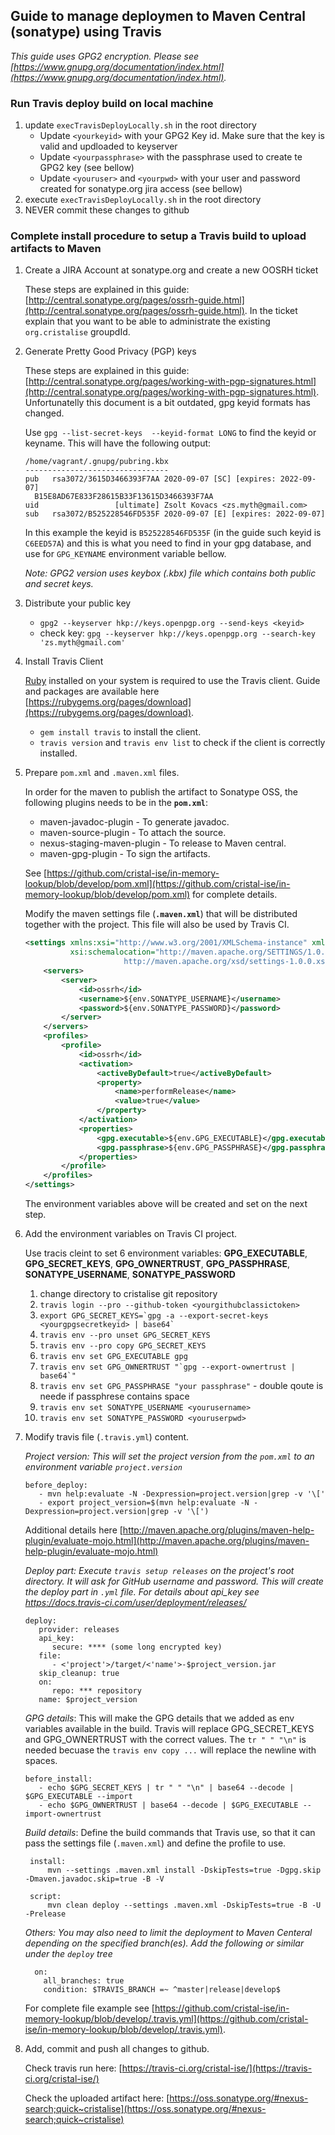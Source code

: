 ## Guide to manage deploymen to Maven Central (sonatype) using Travis
_This guide uses GPG2 encryption.  Please see [https://www.gnupg.org/documentation/index.html](https://www.gnupg.org/documentation/index.html)._

### Run Travis deploy build on local machine

1. update `execTravisDeployLocally.sh` in the root directory
    - Update `<yourkeyid>` with your GPG2 Key id. Make sure that the key is valid and updloaded to keyserver
    - Update `<yourpassphrase>` with the passphrase used to create te GPG2 key (see bellow)
    - Update `<youruser>` and `<yourpwd>` with your user and password created for sonatype.org jira access (see bellow)
1. execute `execTravisDeployLocally.sh` in the root directory
1. NEVER commit these changes to github

### Complete install procedure to setup a Travis build to upload artifacts to Maven

1. Create a JIRA Account at sonatype.org and create a new OOSRH ticket

    These steps are explained in this guide: [http://central.sonatype.org/pages/ossrh-guide.html](http://central.sonatype.org/pages/ossrh-guide.html).
    In the ticket explain that you want to be able to administrate the existing `org.cristalise` groupdId.

1. Generate Pretty Good Privacy (PGP) keys

    These steps are explained in this guide: [http://central.sonatype.org/pages/working-with-pgp-signatures.html](http://central.sonatype.org/pages/working-with-pgp-signatures.html). Unfortunatelly this document is a bit outdated, gpg keyid formats has changed.

    Use `gpg --list-secret-keys  --keyid-format LONG` to find the keyid or keyname. This will have the following output:
    ```
    /home/vagrant/.gnupg/pubring.kbx
    --------------------------------
    pub   rsa3072/3615D3466393F7AA 2020-09-07 [SC] [expires: 2022-09-07]
      B15E8AD67E833F28615B33F13615D3466393F7AA
    uid                 [ultimate] Zsolt Kovacs <zs.myth@gmail.com>
    sub   rsa3072/B525228546FD535F 2020-09-07 [E] [expires: 2022-09-07]
    ```
    In this example the keyid is `B525228546FD535F` (in the guide such keyid is `C6EED57A`) and this 
    is what you need to find in your gpg database, and use for `GPG_KEYNAME` environment variable bellow.

    *Note: GPG2 version uses keybox (.kbx) file which contains both public and secret keys.*

1. Distribute your public key

    - `gpg2 --keyserver hkp://keys.openpgp.org --send-keys <keyid>`
    - check key: `gpg --keyserver hkp://keys.openpgp.org --search-key 'zs.myth@gmail.com'`

1. Install Travis Client

    [Ruby](https://www.ruby-lang.org/en/downloads/) installed on your system is required to use the Travis client.
    Guide and packages are available here [https://rubygems.org/pages/download](https://rubygems.org/pages/download).

    * `gem install travis` to install the client.
    * `travis version` and `travis env list` to check if the client is correctly installed.

1. Prepare `pom.xml` and `.maven.xml` files.

    In order for the maven to publish the artifact to Sonatype OSS, the following plugins needs to be in the **`pom.xml`**:

    * maven-javadoc-plugin - To generate javadoc.
    * maven-source-plugin - To attach the source.
    * nexus-staging-maven-plugin - To release to Maven central.
    * maven-gpg-plugin - To sign the artifacts.

    See [https://github.com/cristal-ise/in-memory-lookup/blob/develop/pom.xml](https://github.com/cristal-ise/in-memory-lookup/blob/develop/pom.xml) for complete details.

    Modify the maven settings file (**`.maven.xml`**) that will be distributed together with the project.  This file will
    also be used by Travis CI.

    ```xml
    <settings xmlns:xsi="http://www.w3.org/2001/XMLSchema-instance" xmlns="http://maven.apache.org/SETTINGS/1.0.0"
              xsi:schemalocation="http://maven.apache.org/SETTINGS/1.0.0
                          http://maven.apache.org/xsd/settings-1.0.0.xsd">
        <servers>
            <server>
                <id>ossrh</id>
                <username>${env.SONATYPE_USERNAME}</username>
                <password>${env.SONATYPE_PASSWORD}</password>
            </server>
        </servers>
        <profiles>
            <profile>
                <id>ossrh</id>
                <activation>
                    <activeByDefault>true</activeByDefault>
                    <property>
                        <name>performRelease</name>
                        <value>true</value>
                    </property>
                </activation>
                <properties>
                    <gpg.executable>${env.GPG_EXECUTABLE}</gpg.executable>
                    <gpg.passphrase>${env.GPG_PASSPHRASE}</gpg.passphrase>
                </properties>
            </profile>
        </profiles>
    </settings>
    ```

   The environment variables above will be created and set on the next step.

1. Add the environment variables on Travis CI project.

    Use tracis cleint to set 6 environment variables: **GPG_EXECUTABLE**, **GPG_SECRET_KEYS**, **GPG_OWNERTRUST**, **GPG_PASSPHRASE**,
    **SONATYPE_USERNAME**, **SONATYPE_PASSWORD**

    1. change directory to cristalise git repository
    1. `travis login --pro --github-token <yourgithubclassictoken>`
    1. ``export GPG_SECRET_KEYS=`gpg -a --export-secret-keys <yourgpgsecretkeyid> | base64` ``
    1. `travis env --pro unset GPG_SECRET_KEYS`
    1. `travis env --pro copy GPG_SECRET_KEYS`
    1. `travis env set GPG_EXECUTABLE gpg`
    1. ``travis env set GPG_OWNERTRUST "`gpg --export-ownertrust | base64`" ``
    1. `travis env set GPG_PASSPHRASE "your passphrase"` - double qoute is neede if passphrese contains space
    1. `travis env set SONATYPE_USERNAME <yourusername>`
    1. `travis env set SONATYPE_PASSWORD <youruserpwd>`

1. Modify travis file (`.travis.yml`) content.

    *Project version: This will set the project version from the `pom.xml` to an environment variable `project.version`*

       before_deploy:
          - mvn help:evaluate -N -Dexpression=project.version|grep -v '\['
          - export project_version=$(mvn help:evaluate -N -Dexpression=project.version|grep -v '\[')

     Additional details here [http://maven.apache.org/plugins/maven-help-plugin/evaluate-mojo.html](http://maven.apache.org/plugins/maven-help-plugin/evaluate-mojo.html)

    *Deploy part: Execute `travis setup releases` on the project's root directory. It will ask for GitHub
     username and password.  This will create the deploy part in `.yml` file.  For details about api_key see
     https://docs.travis-ci.com/user/deployment/releases/*

       deploy:
          provider: releases
          api_key:
             secure: **** (some long encrypted key)
          file:
             - <'project'>/target/<'name'>-$project_version.jar
          skip_cleanup: true
          on:
             repo: *** repository
          name: $project_version

    *GPG details*: This will make the GPG details that we added as env variables available in the build. Travis will replace
     GPG_SECRET_KEYS and GPG_OWNERTRUST with the correct values. The `tr " " "\n"` is needed becuase the `travis env copy ...` will replace the newline with spaces.

       before_install:
          - echo $GPG_SECRET_KEYS | tr " " "\n" | base64 --decode | $GPG_EXECUTABLE --import
          - echo $GPG_OWNERTRUST | base64 --decode | $GPG_EXECUTABLE --import-ownertrust

    *Build details*: Define the build commands that Travis use, so that it can pass the settings file (`.maven.xml`) and define the profile to use.

        install:
            mvn --settings .maven.xml install -DskipTests=true -Dgpg.skip -Dmaven.javadoc.skip=true -B -V

        script:
            mvn clean deploy --settings .maven.xml -DskipTests=true -B -U -Prelease

    *Others: You may also need to limit the deployment to Maven Centeral depending on the specified branch(es).  Add the 
    following or similar under the `deploy` tree*

         on:
           all_branches: true
           condition: $TRAVIS_BRANCH =~ ^master|release|develop$

    For complete file example see [https://github.com/cristal-ise/in-memory-lookup/blob/develop/.travis.yml](https://github.com/cristal-ise/in-memory-lookup/blob/develop/.travis.yml).

1. Add, commit and push all changes to github.

    Check travis run here: [https://travis-ci.org/cristal-ise/](https://travis-ci.org/cristal-ise/)

    Check the uploaded artifact here: [https://oss.sonatype.org/#nexus-search;quick~cristalise](https://oss.sonatype.org/#nexus-search;quick~cristalise)

